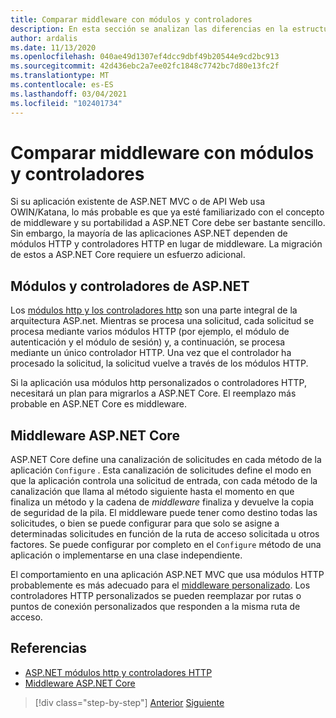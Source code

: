 ```yaml
---
title: Comparar middleware con módulos y controladores
description: En esta sección se analizan las diferencias en la estructura de las aplicaciones de ASP.NET que usan controladores y módulos con ASP.NET Core aplicaciones que definen el middleware para sus canalizaciones de control de solicitudes.
author: ardalis
ms.date: 11/13/2020
ms.openlocfilehash: 040ae49d1307ef4dcc9dbf49b20544e9cd2bc913
ms.sourcegitcommit: 42d436ebc2a7ee02fc1848c7742bc7d80e13fc2f
ms.translationtype: MT
ms.contentlocale: es-ES
ms.lasthandoff: 03/04/2021
ms.locfileid: "102401734"
---
```

# <a name="compare-middleware-to-modules-and-handlers"></a>Comparar middleware con módulos y controladores

Si su aplicación existente de ASP.NET MVC o de API Web usa OWIN/Katana, lo más probable es que ya esté familiarizado con el concepto de middleware y su portabilidad a ASP.NET Core debe ser bastante sencillo. Sin embargo, la mayoría de las aplicaciones ASP.NET dependen de módulos HTTP y controladores HTTP en lugar de middleware. La migración de estos a ASP.NET Core requiere un esfuerzo adicional.

## <a name="aspnet-modules-and-handlers"></a>Módulos y controladores de ASP.NET

Los [módulos http y los controladores http](/troubleshoot/aspnet/http-modules-handlers) son una parte integral de la arquitectura ASP.net. Mientras se procesa una solicitud, cada solicitud se procesa mediante varios módulos HTTP (por ejemplo, el módulo de autenticación y el módulo de sesión) y, a continuación, se procesa mediante un único controlador HTTP. Una vez que el controlador ha procesado la solicitud, la solicitud vuelve a través de los módulos HTTP.

Si la aplicación usa módulos http personalizados o controladores HTTP, necesitará un plan para migrarlos a ASP.NET Core. El reemplazo más probable en ASP.NET Core es middleware.

## <a name="aspnet-core-middleware"></a>Middleware ASP.NET Core

ASP.NET Core define una canalización de solicitudes en cada método de la aplicación `Configure` . Esta canalización de solicitudes define el modo en que la aplicación controla una solicitud de entrada, con cada método de la canalización que llama al método siguiente hasta el momento en que finaliza un método y la cadena de *middleware* finaliza y devuelve la copia de seguridad de la pila. El middleware puede tener como destino todas las solicitudes, o bien se puede configurar para que solo se asigne a determinadas solicitudes en función de la ruta de acceso solicitada u otros factores. Se puede configurar por completo en el `Configure` método de una aplicación o implementarse en una clase independiente.

El comportamiento en una aplicación ASP.NET MVC que usa módulos HTTP probablemente es más adecuado para el [middleware personalizado](/aspnet/core/fundamentals/middleware/?preserve-view=true&view=aspnetcore-3.1). Los controladores HTTP personalizados se pueden reemplazar por rutas o puntos de conexión personalizados que responden a la misma ruta de acceso.

## <a name="references"></a>Referencias

- [ASP.NET módulos http y controladores HTTP](/troubleshoot/aspnet/http-modules-handlers)
- [Middleware ASP.NET Core](/aspnet/core/fundamentals/middleware/?preserve-view=true&view=aspnetcore-3.1)

>[!div class="step-by-step"]
>[Anterior](dependency-injection-differences.md)
>[Siguiente](configuration-differences.md)
